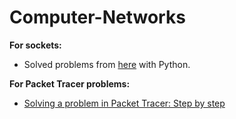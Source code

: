 # Computer-Networks

**For sockets:** 
* Solved problems from [here](http://www.cs.ubbcluj.ro/~dadi/compnet/) with Python. 

**For Packet Tracer problems:**
* [Solving a problem in Packet Tracer: Step by step](https://github.com/AliceHincu/Theory-Concepts/blob/main/Solving%20a%20problem%20in%20Packet%20Tracer.md) 
